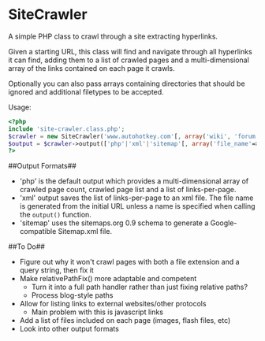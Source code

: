 SiteCrawler
===========

A simple PHP class to crawl through a site extracting hyperlinks.

Given a starting URL, this class will find and navigate through all hyperlinks it can find, adding them to a list of crawled pages and a multi-dimensional array of the links contained on each page it crawls.

Optionally you can also pass arrays containing directories that should be ignored and additional filetypes to be accepted.

Usage:
```php
<?php
include 'site-crawler.class.php';
$crawler = new SiteCrawler('www.autohotkey.com'[, array('wiki', 'forum')[, array('html', 'htm', 'php', 'aspx')]]);
$output = $crawler->output(['php'|'xml'|'sitemap'[, array('file_name'=>'my-list')]]);
?>
```

##Output Formats##
- 'php' is the default output which provides a multi-dimensional array of crawled page count, crawled page list and a list of links-per-page.
- 'xml' output saves the list of links-per-page to an xml file. The file name is generated from the initial URL unless a name is specified when calling the `output()` function.
- 'sitemap' uses the sitemaps.org 0.9 schema to generate a Google-compatible Sitemap.xml file.

##To Do##

- Figure out why it won't crawl pages with both a file extension and a query string, then fix it
- Make relativePathFix() more adaptable and competent
  - Turn it into a full path handler rather than just fixing relative paths?
  - Process blog-style paths
- Allow for listing links to external websites/other protocols
  - Main problem with this is javascript links
- Add a list of files included on each page (images, flash files, etc)
- Look into other output formats